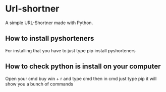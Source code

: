# Url-shortner
A simple URL-Shortner made with Python.

## How to install pyshorteners
For installing that you have to just type pip install pyshorteners

## How to check python is install on your computer
Open your cmd buy win + r and type cmd then in cmd just type pip it will show you a bunch of commands
